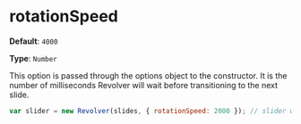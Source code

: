# rotationSpeed

**Default**: `4000` 

**Type**: `Number`

This option is passed through the options object to the constructor. It is the number of milliseconds Revolver will wait before transitioning to the next slide.

```javascript
var slider = new Revolver(slides, { rotationSpeed: 2000 }); // slider will go to next slide every 2 seconds
```
